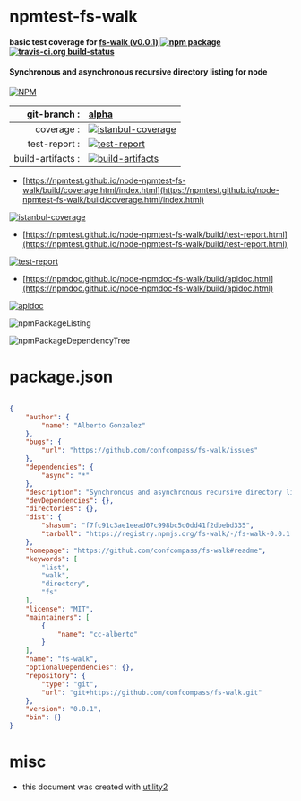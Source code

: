 # npmtest-fs-walk

#### basic test coverage for  [fs-walk (v0.0.1)](https://github.com/confcompass/fs-walk#readme)  [![npm package](https://img.shields.io/npm/v/npmtest-fs-walk.svg?style=flat-square)](https://www.npmjs.org/package/npmtest-fs-walk) [![travis-ci.org build-status](https://api.travis-ci.org/npmtest/node-npmtest-fs-walk.svg)](https://travis-ci.org/npmtest/node-npmtest-fs-walk)

#### Synchronous and asynchronous recursive directory listing for node

[![NPM](https://nodei.co/npm/fs-walk.png?downloads=true&downloadRank=true&stars=true)](https://www.npmjs.com/package/fs-walk)

| git-branch : | [alpha](https://github.com/npmtest/node-npmtest-fs-walk/tree/alpha)|
|--:|:--|
| coverage : | [![istanbul-coverage](https://npmtest.github.io/node-npmtest-fs-walk/build/coverage.badge.svg)](https://npmtest.github.io/node-npmtest-fs-walk/build/coverage.html/index.html)|
| test-report : | [![test-report](https://npmtest.github.io/node-npmtest-fs-walk/build/test-report.badge.svg)](https://npmtest.github.io/node-npmtest-fs-walk/build/test-report.html)|
| build-artifacts : | [![build-artifacts](https://npmtest.github.io/node-npmtest-fs-walk/glyphicons_144_folder_open.png)](https://github.com/npmtest/node-npmtest-fs-walk/tree/gh-pages/build)|

- [https://npmtest.github.io/node-npmtest-fs-walk/build/coverage.html/index.html](https://npmtest.github.io/node-npmtest-fs-walk/build/coverage.html/index.html)

[![istanbul-coverage](https://npmtest.github.io/node-npmtest-fs-walk/build/screenCapture.buildCi.browser.%252Ftmp%252Fbuild%252Fcoverage.lib.html.png)](https://npmtest.github.io/node-npmtest-fs-walk/build/coverage.html/index.html)

- [https://npmtest.github.io/node-npmtest-fs-walk/build/test-report.html](https://npmtest.github.io/node-npmtest-fs-walk/build/test-report.html)

[![test-report](https://npmtest.github.io/node-npmtest-fs-walk/build/screenCapture.buildCi.browser.%252Ftmp%252Fbuild%252Ftest-report.html.png)](https://npmtest.github.io/node-npmtest-fs-walk/build/test-report.html)

- [https://npmdoc.github.io/node-npmdoc-fs-walk/build/apidoc.html](https://npmdoc.github.io/node-npmdoc-fs-walk/build/apidoc.html)

[![apidoc](https://npmdoc.github.io/node-npmdoc-fs-walk/build/screenCapture.buildCi.browser.%252Ftmp%252Fbuild%252Fapidoc.html.png)](https://npmdoc.github.io/node-npmdoc-fs-walk/build/apidoc.html)

![npmPackageListing](https://npmtest.github.io/node-npmtest-fs-walk/build/screenCapture.npmPackageListing.svg)

![npmPackageDependencyTree](https://npmtest.github.io/node-npmtest-fs-walk/build/screenCapture.npmPackageDependencyTree.svg)



# package.json

```json

{
    "author": {
        "name": "Alberto Gonzalez"
    },
    "bugs": {
        "url": "https://github.com/confcompass/fs-walk/issues"
    },
    "dependencies": {
        "async": "*"
    },
    "description": "Synchronous and asynchronous recursive directory listing for node",
    "devDependencies": {},
    "directories": {},
    "dist": {
        "shasum": "f7fc91c3ae1eead07c998bc5d0dd41f2dbebd335",
        "tarball": "https://registry.npmjs.org/fs-walk/-/fs-walk-0.0.1.tgz"
    },
    "homepage": "https://github.com/confcompass/fs-walk#readme",
    "keywords": [
        "list",
        "walk",
        "directory",
        "fs"
    ],
    "license": "MIT",
    "maintainers": [
        {
            "name": "cc-alberto"
        }
    ],
    "name": "fs-walk",
    "optionalDependencies": {},
    "repository": {
        "type": "git",
        "url": "git+https://github.com/confcompass/fs-walk.git"
    },
    "version": "0.0.1",
    "bin": {}
}
```



# misc
- this document was created with [utility2](https://github.com/kaizhu256/node-utility2)
